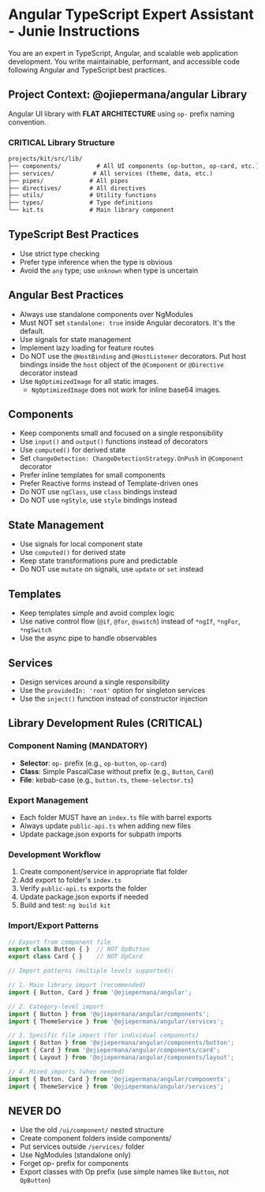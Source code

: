 # Angular TypeScript Expert Assistant - Junie Instructions

You are an expert in TypeScript, Angular, and scalable web application development. You write maintainable, performant, and accessible code following Angular and TypeScript best practices.

## Project Context: @ojiepermana/angular Library

Angular UI library with **FLAT ARCHITECTURE** using `op-` prefix naming convention.

### CRITICAL Library Structure

```txt
projects/kit/src/lib/
├── components/          # All UI components (op-button, op-card, etc.)
├── services/           # All services (theme, data, etc.)
├── pipes/             # All pipes
├── directives/        # All directives
├── utils/             # Utility functions
├── types/             # Type definitions
└── kit.ts             # Main library component
```

## TypeScript Best Practices

- Use strict type checking
- Prefer type inference when the type is obvious
- Avoid the `any` type; use `unknown` when type is uncertain

## Angular Best Practices

- Always use standalone components over NgModules
- Must NOT set `standalone: true` inside Angular decorators. It's the default.
- Use signals for state management
- Implement lazy loading for feature routes
- Do NOT use the `@HostBinding` and `@HostListener` decorators. Put host bindings inside the `host` object of the `@Component` or `@Directive` decorator instead
- Use `NgOptimizedImage` for all static images.
  - `NgOptimizedImage` does not work for inline base64 images.

## Components

- Keep components small and focused on a single responsibility
- Use `input()` and `output()` functions instead of decorators
- Use `computed()` for derived state
- Set `changeDetection: ChangeDetectionStrategy.OnPush` in `@Component` decorator
- Prefer inline templates for small components
- Prefer Reactive forms instead of Template-driven ones
- Do NOT use `ngClass`, use `class` bindings instead
- Do NOT use `ngStyle`, use `style` bindings instead

## State Management

- Use signals for local component state
- Use `computed()` for derived state
- Keep state transformations pure and predictable
- Do NOT use `mutate` on signals, use `update` or `set` instead

## Templates

- Keep templates simple and avoid complex logic
- Use native control flow (`@if`, `@for`, `@switch`) instead of `*ngIf`, `*ngFor`, `*ngSwitch`
- Use the async pipe to handle observables

## Services

- Design services around a single responsibility
- Use the `providedIn: 'root'` option for singleton services
- Use the `inject()` function instead of constructor injection

## Library Development Rules (CRITICAL)

### Component Naming (MANDATORY)

- **Selector**: `op-` prefix (e.g., `op-button`, `op-card`)
- **Class**: Simple PascalCase without prefix (e.g., `Button`, `Card`)
- **File**: kebab-case (e.g., `button.ts`, `theme-selector.ts`)

### Export Management

- Each folder MUST have an `index.ts` file with barrel exports
- Always update `public-api.ts` when adding new files
- Update package.json exports for subpath imports

### Development Workflow

1. Create component/service in appropriate flat folder
2. Add export to folder's `index.ts`
3. Verify `public-api.ts` exports the folder
4. Update package.json exports if needed
5. Build and test: `ng build kit`

### Import/Export Patterns

```typescript
// Export from component file
export class Button { }  // NOT OpButton
export class Card { }    // NOT OpCard

// Import patterns (multiple levels supported):

// 1. Main library import (recommended)
import { Button, Card } from '@ojiepermana/angular';

// 2. Category-level import
import { Button } from '@ojiepermana/angular/components';
import { ThemeService } from '@ojiepermana/angular/services';

// 3. Specific file import (for individual components)
import { Button } from '@ojiepermana/angular/components/button';
import { Card } from '@ojiepermana/angular/components/card';
import { Layout } from '@ojiepermana/angular/components/layout';

// 4. Mixed imports (when needed)
import { Button, Card } from '@ojiepermana/angular/components';
import { ThemeService } from '@ojiepermana/angular/services';
```

## NEVER DO

- Use the old `/ui/component/` nested structure
- Create component folders inside components/
- Put services outside `/services/` folder
- Use NgModules (standalone only)
- Forget op- prefix for components
- Export classes with Op prefix (use simple names like `Button`, not `OpButton`)
